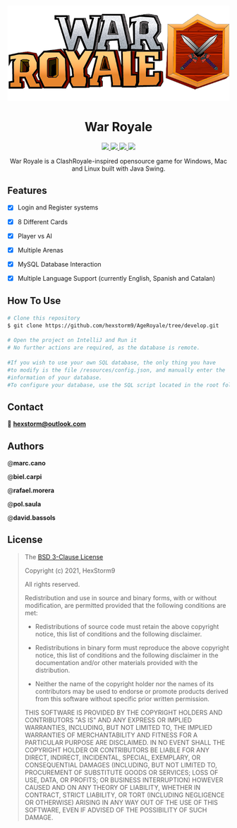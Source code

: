 <p align="center">
  <img src="https://raw.githubusercontent.com/hexstorm9/AgeRoyale/develop/resources/sprites/logo.png">
</p>

<h1 align="center">War Royale</h1>

<p align="center">
  <a href="https://www.java.com">
    <img src="https://img.shields.io/badge/Java-11-red.svg">
  </a>
  <a href="https://github.com/hexstorm9/AgeRoyale/tree/develop/LICENSE">
    <img src="https://img.shields.io/badge/License-BSD%203-lightgrey.svg">
  </a>
  <a href="https://github.com/hexstorm9/AgeRoyale/tree/develop">
    <img src="https://img.shields.io/badge/Development Stage-blue.svg">
  </a>
    <a href="https://opensource.org/licenses/BSD-3-Clause">
    <img src="https://img.shields.io/badge/Open%20Source-%E2%9D%A4-brightgreen.svg">
  </a>
</p>

<p align="center">
    War Royale is a ClashRoyale-inspired opensource game for Windows, Mac and Linux built with Java Swing.
</p>


## Features
- [x] Login and Register systems
- [x] 8 Different Cards
- [x] Player vs AI 
- [x] Multiple Arenas 
- [x] MySQL Database Interaction
- [x] Multiple Language Support (currently English, Spanish and Catalan)


## How To Use
```bash
# Clone this repository
$ git clone https://github.com/hexstorm9/AgeRoyale/tree/develop.git

# Open the project on IntelliJ and Run it
# No further actions are required, as the database is remote.

#If you wish to use your own SQL database, the only thing you have
#to modify is the file /resources/config.json, and manually enter the
#information of your database.
#To configure your database, use the SQL script located in the root folder.
```

## Contact
:email: **hexstorm@outlook.com**


## Authors

@**marc.cano**

@**biel.carpi**

@**rafael.morera**

@**pol.saula**

@**david.bassols**


## License

>The [BSD 3-Clause License](https://opensource.org/licenses/BSD-3-Clause)
>
>Copyright (c) 2021, HexStorm9
>
>All rights reserved.
>
>Redistribution and use in source and binary forms, with or without modification, are permitted provided that the following conditions are met:
>
>* Redistributions of source code must retain the above copyright notice, this
   list of conditions and the following disclaimer.
>
>* Redistributions in binary form must reproduce the above copyright notice,
   this list of conditions and the following disclaimer in the documentation
   and/or other materials provided with the distribution.
>
>* Neither the name of the copyright holder nor the names of its
   contributors may be used to endorse or promote products derived from
   this software without specific prior written permission.
>
>THIS SOFTWARE IS PROVIDED BY THE COPYRIGHT HOLDERS AND CONTRIBUTORS "AS IS"
AND ANY EXPRESS OR IMPLIED WARRANTIES, INCLUDING, BUT NOT LIMITED TO, THE
IMPLIED WARRANTIES OF MERCHANTABILITY AND FITNESS FOR A PARTICULAR PURPOSE ARE
DISCLAIMED. IN NO EVENT SHALL THE COPYRIGHT HOLDER OR CONTRIBUTORS BE LIABLE
FOR ANY DIRECT, INDIRECT, INCIDENTAL, SPECIAL, EXEMPLARY, OR CONSEQUENTIAL
DAMAGES (INCLUDING, BUT NOT LIMITED TO, PROCUREMENT OF SUBSTITUTE GOODS OR
SERVICES; LOSS OF USE, DATA, OR PROFITS; OR BUSINESS INTERRUPTION) HOWEVER
CAUSED AND ON ANY THEORY OF LIABILITY, WHETHER IN CONTRACT, STRICT LIABILITY,
OR TORT (INCLUDING NEGLIGENCE OR OTHERWISE) ARISING IN ANY WAY OUT OF THE USE
OF THIS SOFTWARE, EVEN IF ADVISED OF THE POSSIBILITY OF SUCH DAMAGE.
